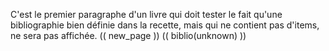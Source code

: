 C'est le premier paragraphe d'un livre qui doit tester le fait qu'une bibliographie bien définie dans la recette, mais qui ne contient pas d'items, ne sera pas affichée.
(( new_page ))
(( biblio(unknown) ))
